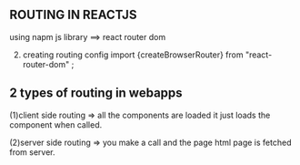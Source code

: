  ## ROUTING IN REACTJS

 using napm js library 
 ==> react router dom 

 2) creating routing config 
 import {createBrowserRouter} from "react-router-dom" ;
 

<!-- 
 import React from "react";
import ReactDOM from "react-dom/client";
import { BrowserRouter } from "react-router";
import App from "./app";

const root = document.getElementById("root");

ReactDOM.createRoot(root).render(
  <BrowserRouter>
    <App />
  </BrowserRouter>
); -->


## 2 types of routing in webapps
(1)client side routing 
 => all the components are loaded it just loads the component when called.


(2)server side routing
 =>    you make a call and the page html page is fetched from server.